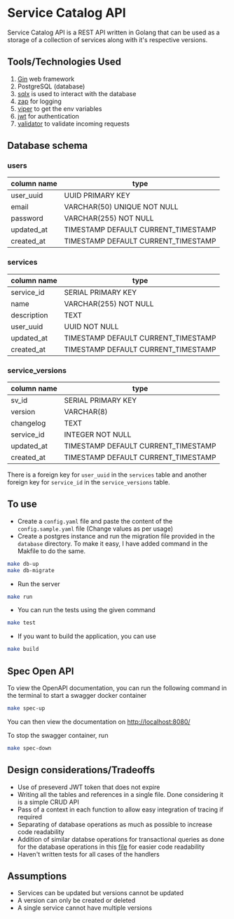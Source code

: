 # Service Catalog API

Service Catalog API is a REST API written in Golang that can be used as a storage of a collection of services along with it's respective versions.

## Tools/Technologies Used
1. [Gin](https://github.com/gin-gonic/gin) web framework
2. PostgreSQL (database)
3. [sqlx](https://github.com/jmoiron/sqlx) is used to interact with the database
4. [zap](https://github.com/uber-go/zap) for logging
5. [viper](https://github.com/spf13/viper) to get the env variables
6. [jwt](https://github.com/golang-jwt/jwt) for authentication
7. [validator](https://github.com/go-playground/validator/v10) to validate incoming requests

## Database schema

### users
| column name | type                                |
|-------------|-------------------------------------|
| user_uuid   | UUID PRIMARY KEY                    |
| email       | VARCHAR(50) UNIQUE NOT NULL         |
| password    | VARCHAR(255) NOT NULL               |
| updated_at  | TIMESTAMP DEFAULT CURRENT_TIMESTAMP |
| created_at  | TIMESTAMP DEFAULT CURRENT_TIMESTAMP |

### services
| column name | type                                |
|-------------|-------------------------------------|
| service_id  | SERIAL PRIMARY KEY                  |
| name        | VARCHAR(255) NOT NULL               |
| description | TEXT                                |
| user_uuid   | UUID NOT NULL                       |
| updated_at  | TIMESTAMP DEFAULT CURRENT_TIMESTAMP |
| created_at  | TIMESTAMP DEFAULT CURRENT_TIMESTAMP |

### service_versions
| column name | type                                |
|-------------|-------------------------------------|
| sv_id       | SERIAL PRIMARY KEY                  |
| version     | VARCHAR(8)                          |
| changelog   | TEXT                                |
| service_id  | INTEGER NOT NULL                    |
| updated_at  | TIMESTAMP DEFAULT CURRENT_TIMESTAMP |
| created_at  | TIMESTAMP DEFAULT CURRENT_TIMESTAMP |

There is a foreign key for `user_uuid` in the `services` table and another foreign key for `service_id` in the `service_versions` table.

## To use
* Create a `config.yaml` file and paste the content of the `config.sample.yaml` file (Change values as per usage)
* Create a postgres instance and run the migration file provided in the `database` directory. To make it easy, I have added command in the Makfile to do the same.
```bash
make db-up
make db-migrate
```
* Run the server
```bash
make run
```
* You can run the tests using the given command
```bash
make test
```
* If you want to build the application, you can use
```bash
make build
```

## Spec Open API
To view the OpenAPI documentation, you can run the following command in the terminal to start a swagger docker container
```bash
make spec-up
```
You can then view the documentation on [http://localhost:8080/](http://localhost:8080/)

To stop the swagger container, run
```bash
make spec-down
```

## Design considerations/Tradeoffs
* Use of preseverd JWT token that does not expire
* Writing all the tables and references in a single file. Done considering it is a simple CRUD API
* Pass of a context in each function to allow easy integration of tracing if required
* Separating of database operations as much as possible to increase code readability
* Addition of similar databse operations for transactional queries as done for the database operations in this [file](https://github.com/ZiyanK/service-catalog-api/app/db/sqlx.go) for easier code readability
* Haven't written tests for all cases of the handlers

## Assumptions
* Services can be updated but versions cannot be updated
* A version can only be created or deleted
* A single service cannot have multiple versions